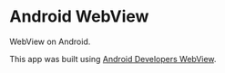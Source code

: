 # Android WebView
WebView on Android.

This app was built using [Android Developers WebView](https://developer.android.com/guide/webapps/webview).
